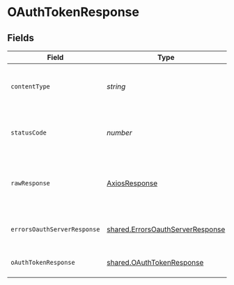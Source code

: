 # OAuthTokenResponse


## Fields

| Field                                                                                       | Type                                                                                        | Required                                                                                    | Description                                                                                 |
| ------------------------------------------------------------------------------------------- | ------------------------------------------------------------------------------------------- | ------------------------------------------------------------------------------------------- | ------------------------------------------------------------------------------------------- |
| `contentType`                                                                               | *string*                                                                                    | :heavy_check_mark:                                                                          | HTTP response content type for this operation                                               |
| `statusCode`                                                                                | *number*                                                                                    | :heavy_check_mark:                                                                          | HTTP response status code for this operation                                                |
| `rawResponse`                                                                               | [AxiosResponse](https://axios-http.com/docs/res_schema)                                     | :heavy_minus_sign:                                                                          | Raw HTTP response; suitable for custom response parsing                                     |
| `errorsOauthServerResponse`                                                                 | [shared.ErrorsOauthServerResponse](../../../sdk/models/shared/errorsoauthserverresponse.md) | :heavy_minus_sign:                                                                          | Invalid request to OAuth Token.                                                             |
| `oAuthTokenResponse`                                                                        | [shared.OAuthTokenResponse](../../../sdk/models/shared/oauthtokenresponse.md)               | :heavy_minus_sign:                                                                          | OAuth token response.                                                                       |